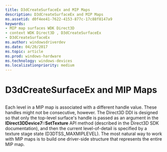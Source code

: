 ```yaml
---
title: D3dCreateSurfaceEx and MIP Maps
description: D3dCreateSurfaceEx and MIP Maps
ms.assetid: d0f4ee41-7622-4153-877c-17c88f8147a9
keywords:
- MIP map surfaces WDK Direct3D
- context WDK Direct3D , D3dCreateSurfaceEx
- D3dCreateSurfaceEx
ms.author: windowsdriverdev
ms.date: 04/20/2017
ms.topic: article
ms.prod: windows-hardware
ms.technology: windows-devices
ms.localizationpriority: medium
---
```


# D3dCreateSurfaceEx and MIP Maps


## <span id="ddk_d3dcreatesurfaceex_and_mip_maps_gg"></span><span id="DDK_D3DCREATESURFACEEX_AND_MIP_MAPS_GG"></span>


Each level in a MIP map is associated with a different handle value. These handles might not be consecutive, however. The Direct3D DDI is designed so that only the top-level surface's handle is passed as an argument in the **IDirect3DDevice7::SetTexture** API method (described in the Direct3D SDK documentation), and then the current level-of-detail is specified by a texture stage state (D3DTSS\_MAXMIPLEVEL). The most natural way to work with MIP maps is to build one driver-side structure that represents the entire MIP map.

 

 





